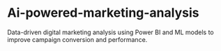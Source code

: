 # Ai-powered-marketing-analysis
Data-driven digital marketing analysis using Power BI and ML models to improve campaign conversion and performance.
